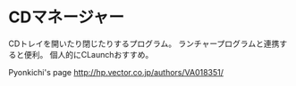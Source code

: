 CDマネージャー
=============

CDトレイを開いたり閉じたりするプログラム。
ランチャープログラムと連携すると便利。
個人的にCLaunchおすすめ。

Pyonkichi's page
http://hp.vector.co.jp/authors/VA018351/

